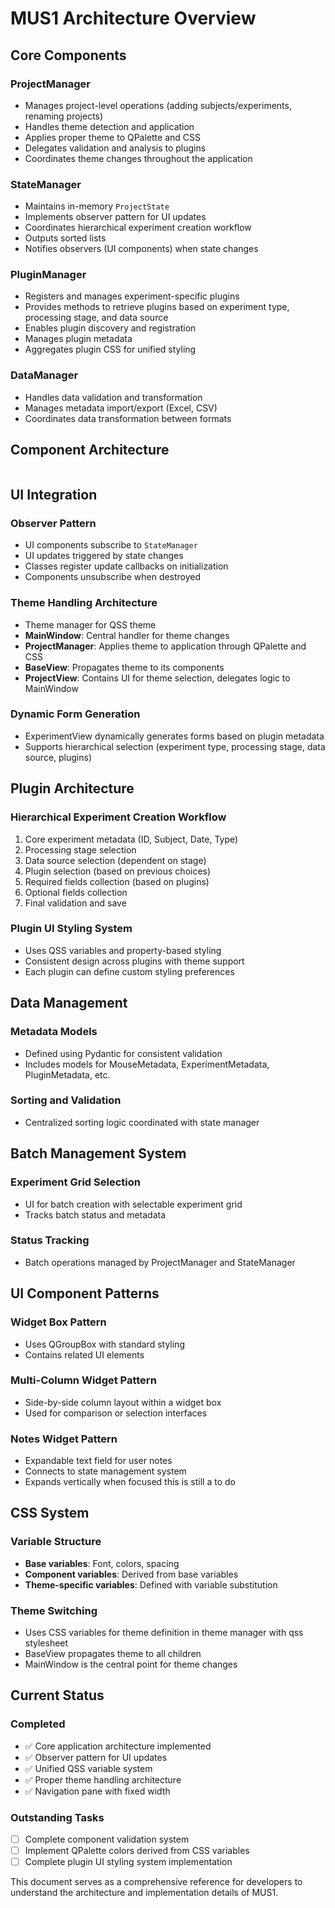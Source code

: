 # MUS1 Architecture Overview

## Core Components

### ProjectManager
- Manages project-level operations (adding subjects/experiments, renaming projects)
- Handles theme detection and application
- Applies proper theme to QPalette and CSS
- Delegates validation and analysis to plugins
- Coordinates theme changes throughout the application

### StateManager
- Maintains in-memory `ProjectState`
- Implements observer pattern for UI updates
- Coordinates hierarchical experiment creation workflow
- Outputs sorted lists
- Notifies observers (UI components) when state changes

### PluginManager
- Registers and manages experiment-specific plugins
- Provides methods to retrieve plugins based on experiment type, processing stage, and data source
- Enables plugin discovery and registration
- Manages plugin metadata
- Aggregates plugin CSS for unified styling

### DataManager
- Handles data validation and transformation
- Manages metadata import/export (Excel, CSV)
- Coordinates data transformation between formats

## Component Architecture

```

```

## UI Integration

### Observer Pattern
- UI components subscribe to `StateManager`
- UI updates triggered by state changes
- Classes register update callbacks on initialization
- Components unsubscribe when destroyed

### Theme Handling Architecture
- Theme manager for QSS theme 
- **MainWindow**: Central handler for theme changes
- **ProjectManager**: Applies theme to application through QPalette and CSS
- **BaseView**: Propagates theme to its components
- **ProjectView**: Contains UI for theme selection, delegates logic to MainWindow

### Dynamic Form Generation
- ExperimentView dynamically generates forms based on plugin metadata
- Supports hierarchical selection (experiment type, processing stage, data source, plugins)

## Plugin Architecture

### Hierarchical Experiment Creation Workflow
1. Core experiment metadata (ID, Subject, Date, Type)
2. Processing stage selection
3. Data source selection (dependent on stage)
4. Plugin selection (based on previous choices)
5. Required fields collection (based on plugins)
6. Optional fields collection
7. Final validation and save

### Plugin UI Styling System
- Uses QSS variables and property-based styling
- Consistent design across plugins with theme support
- Each plugin can define custom styling preferences

## Data Management

### Metadata Models
- Defined using Pydantic for consistent validation
- Includes models for MouseMetadata, ExperimentMetadata, PluginMetadata, etc.

### Sorting and Validation
- Centralized sorting logic coordinated with state manager

## Batch Management System

### Experiment Grid Selection
- UI for batch creation with selectable experiment grid
- Tracks batch status and metadata

### Status Tracking
- Batch operations managed by ProjectManager and StateManager

## UI Component Patterns

### Widget Box Pattern
- Uses QGroupBox with standard styling
- Contains related UI elements

### Multi-Column Widget Pattern
- Side-by-side column layout within a widget box
- Used for comparison or selection interfaces

### Notes Widget Pattern
- Expandable text field for user notes
- Connects to state management system
- Expands vertically when focused this is still a to do 

## CSS System

### Variable Structure
- **Base variables**: Font, colors, spacing
- **Component variables**: Derived from base variables
- **Theme-specific variables**: Defined with variable substitution

### Theme Switching
- Uses CSS variables for theme definition in theme manager with qss stylesheet
- BaseView propagates theme to all children
- MainWindow is the central point for theme changes

## Current Status

### Completed
- ✅ Core application architecture implemented
- ✅ Observer pattern for UI updates
- ✅ Unified QSS variable system
- ✅ Proper theme handling architecture
- ✅ Navigation pane with fixed width


### Outstanding Tasks
- [ ] Complete component validation system
- [ ] Implement QPalette colors derived from CSS variables
- [ ] Complete plugin UI styling system implementation

This document serves as a comprehensive reference for developers to understand the architecture and implementation details of MUS1.